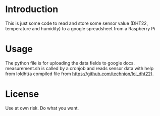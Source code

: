# Introduction

This is just some code to read and store some sensor value (DHT22, temperature and humidity) to a google spreadsheet from a Raspberry Pi

# Usage

The python file is for uploading the data fields to google docs. 
measurement.sh is called by a cronjob and reads sensor data with help from loldht(a compiled file from https://github.com/technion/lol_dht22).

# License

Use at own risk. Do what you want.
